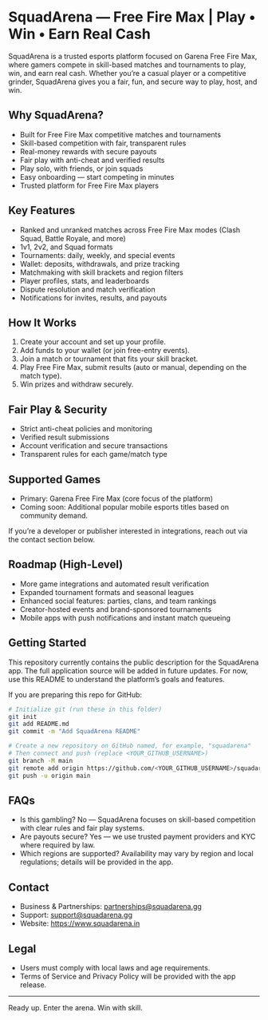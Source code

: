 # SquadArena — Free Fire Max | Play • Win • Earn Real Cash

SquadArena is a trusted esports platform focused on Garena Free Fire Max, where gamers compete in skill-based matches and tournaments to play, win, and earn real cash. Whether you’re a casual player or a competitive grinder, SquadArena gives you a fair, fun, and secure way to play, host, and win.

## Why SquadArena?
- Built for Free Fire Max competitive matches and tournaments
- Skill-based competition with fair, transparent rules
- Real-money rewards with secure payouts
- Fair play with anti-cheat and verified results
- Play solo, with friends, or join squads
- Easy onboarding — start competing in minutes
 - Trusted platform for Free Fire Max players

## Key Features
- Ranked and unranked matches across Free Fire Max modes (Clash Squad, Battle Royale, and more)
- 1v1, 2v2, and Squad formats
- Tournaments: daily, weekly, and special events
- Wallet: deposits, withdrawals, and prize tracking
- Matchmaking with skill brackets and region filters
- Player profiles, stats, and leaderboards
- Dispute resolution and match verification
- Notifications for invites, results, and payouts

## How It Works
1. Create your account and set up your profile.
2. Add funds to your wallet (or join free-entry events).
3. Join a match or tournament that fits your skill bracket.
4. Play Free Fire Max, submit results (auto or manual, depending on the match type).
5. Win prizes and withdraw securely.

## Fair Play & Security
- Strict anti-cheat policies and monitoring
- Verified result submissions
- Account verification and secure transactions
- Transparent rules for each game/match type

## Supported Games
- Primary: Garena Free Fire Max (core focus of the platform)
- Coming soon: Additional popular mobile esports titles based on community demand.

If you’re a developer or publisher interested in integrations, reach out via the contact section below.

## Roadmap (High-Level)
- More game integrations and automated result verification
- Expanded tournament formats and seasonal leagues
- Enhanced social features: parties, clans, and team rankings
- Creator-hosted events and brand-sponsored tournaments
- Mobile apps with push notifications and instant match queueing

## Getting Started
This repository currently contains the public description for the SquadArena app. The full application source will be added in future updates. For now, use this README to understand the platform’s goals and features.

If you are preparing this repo for GitHub:

```bash
# Initialize git (run these in this folder)
git init
git add README.md
git commit -m "Add SquadArena README"

# Create a new repository on GitHub named, for example, "squadarena"
# Then connect and push (replace <YOUR_GITHUB_USERNAME>)
git branch -M main
git remote add origin https://github.com/<YOUR_GITHUB_USERNAME>/squadarena.git
git push -u origin main
```

## FAQs
- Is this gambling? No — SquadArena focuses on skill-based competition with clear rules and fair play systems.
- Are payouts secure? Yes — we use trusted payment providers and KYC where required by law.
- Which regions are supported? Availability may vary by region and local regulations; details will be provided in the app.

## Contact
- Business & Partnerships: partnerships@squadarena.gg
- Support: support@squadarena.gg
- Website: https://www.squadarena.in

## Legal
- Users must comply with local laws and age requirements.
- Terms of Service and Privacy Policy will be provided with the app release.

---

Ready up. Enter the arena. Win with skill.

